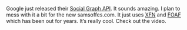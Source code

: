 Google just released their [Social Graph API](http://web.archive.org/web/20080221182117/http://code.google.com/apis/socialgraph/). It sounds amazing. I plan to mess with it a bit for the new samsoffes.com. It just uses [XFN](http://en.wikipedia.org/wiki/XHTML_Friends_Network) and [FOAF](http://en.wikipedia.org/wiki/FOAF) which has been out for years. It’s really cool. Check out the video.
